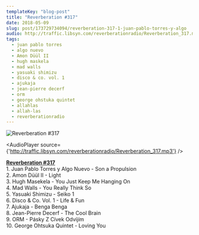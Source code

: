 ```yaml
---
templateKey: "blog-post"
title: "Reverberation #317"
date: 2018-05-09
slug: post/173729734094/reverberation-317-1-juan-pablo-torres-y-algo
audio: http://traffic.libsyn.com/reverberationradio/Reverberation_317.mp3
tags:
  - juan pablo torres
  - algo nuevo
  - Amon Düül II
  - hugh maskela
  - mad walls
  - yasuaki shimizu
  - disco & co. vol. 1
  - ajukaja
  - jean-pierre decerf
  - orm
  - george ohstuka quintet
  - allahlas
  - allah-las
  - reverberationradio
---
```


![Reverberation #317](../images/e0473ee1e826128459239f9e44262338bb87fdb5dba3630ed6dcc71f46d097fd.jpg)

<AudioPlayer source={'http://traffic.libsyn.com/reverberationradio/Reverberation_317.mp3'} />

<p><a href="http://traffic.libsyn.com/reverberationradio/Reverberation_317.mp3"><b>Reverberation #317</b></a><br />1. Juan Pablo Torres y Algo Nuevo - Son a Propulsion<br />2. Amon D&uuml;&uuml;l II - Light<br />3. Hugh Masekela - You Just Keep Me Hanging On<br />4. Mad Walls - You Really Think So<br />5. Yasuaki Shimizu - Seiko 1<br />6. Disco &amp; Co. Vol. 1 - Life &amp; Fun<br />7. Ajukaja - Benga Benga<br />8. Jean-Pierre Decerf - The Cool Brain<br />9. ORM - P&aacute;sky Z C&iacute;vek Odv&iacute;j&iacute;m<br />10. George Ohtsuka Quintet - Loving You<br /></p>

